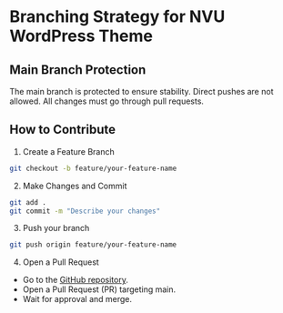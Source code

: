 # Branching Strategy for NVU WordPress Theme

## Main Branch Protection

The main branch is protected to ensure stability. Direct pushes are not allowed. All changes must go through pull requests.

## How to Contribute

1. Create a Feature Branch
```bash
git checkout -b feature/your-feature-name
```
2. Make Changes and Commit
```bash
git add .
git commit -m "Describe your changes"
```
3. Push your branch
```bash
git push origin feature/your-feature-name
```
4. Open a Pull Request
- Go to the [GitHub repository](https://github.com/NoVoiceUnheard/nvu-wp-theme).
- Open a Pull Request (PR) targeting main.
- Wait for approval and merge.